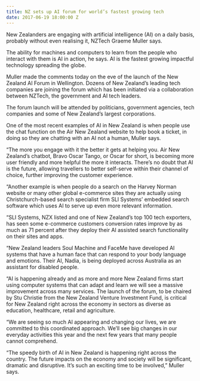 ```yaml
---
title: NZ sets up AI forum for world’s fastest growing tech
date: 2017-06-19 18:00:00 Z
---
```


New Zealanders are engaging with artificial intelligence (AI) on a daily basis, probably without even realising it, NZTech Graeme Muller says.
 
The ability for machines and computers to learn from the people who interact with them is AI in action, he says. AI is the fastest growing impactful technology spreading the globe.

Muller made the comments today on the eve of the launch of the New Zealand AI Forum in Wellington. Dozens of New Zealand’s leading tech companies are joining the forum which has been initiated via a collaboration between NZTech, the government and AI tech leaders.

The forum launch will be attended by politicians, government agencies, tech companies and some of New Zealand’s largest corporations.

One of the most recent examples of AI in New Zealand is when people use the chat function on the Air New Zealand website to help book a ticket, in doing so they are chatting with an AI not a human, Muller says.

“The more you engage with it the better it gets at helping you. Air New Zealand’s chatbot, Bravo Oscar Tango, or Oscar for short, is becoming more user friendly and more helpful the more it interacts. There’s no doubt that AI is the future, allowing travellers to better self-serve within their channel of choice, further improving the customer experience.

“Another example is when people do a search on the Harvey Norman website or many other global e-commerce sites they are actually using Christchurch-based search specialist firm SLI Systems’ embedded search software which uses AI to serve up even more relevant information.

“SLI Systems, NZX listed and one of New Zealand’s top 100 tech exporters, has seen some e-commerce customers conversion rates improve by as much as 71 percent after they deploy their AI assisted search functionality on their sites and apps.

“New Zealand leaders Soul Machine and FaceMe have developed AI systems that have a human face that can respond to your body language and emotions. Their AI, Nadia, is being deployed across Australia as an assistant for disabled people.

“AI is happening already and as more and more New Zealand firms start using computer systems that can adapt and learn we will see a massive improvement across many services. The launch of the forum, to be chaired by Stu Christie from the New Zealand Venture Investment Fund, is critical for New Zealand right across the economy in sectors as diverse as education, healthcare, retail and agriculture.

“We are seeing so much AI appearing and changing our lives, we are committed to this coordinated approach. We’ll see big changes in our everyday activities this year and the next few years that many people cannot comprehend.

“The speedy birth of AI in New Zealand is happening right across the country. The future impacts on the economy and society will be significant, dramatic and disruptive. It’s such an exciting time to be involved,” Muller says.